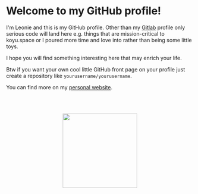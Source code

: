 # Welcome to my GitHub profile!

I'm Leonie and this is my GitHub profile. Other than my [Gitlab](https://gitlab.com/koyuawsmbrtn) profile only serious code will land here e.g. things that are mission-critical to koyu.space or I poured more time and love into rather than being some little toys.

I hope you will find something interesting here that may enrich your life.

Btw if you want your own cool little GitHub front page on your profile just create a repository like `yourusername/yourusername`.

You can find more on my [personal website](https://web.koyu.space).

<br><br>

<p align="center">
  <img src="https://media.giphy.com/media/mWrHmfUTnH2BLMavgK/giphy.gif" height="200">
</p>
